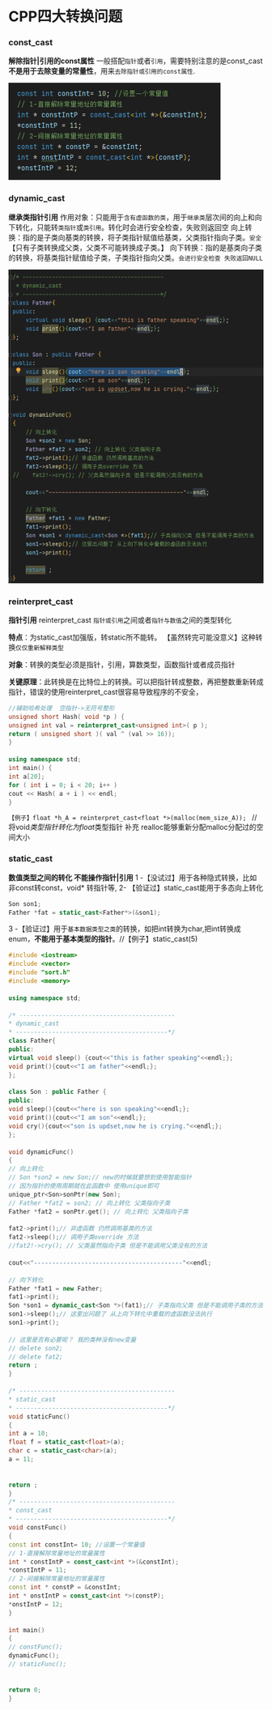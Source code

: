 # CPP四大转换问题
### const_cast 
**解除指针|引用的const属性**
一般搭配`指针`或者`引用`，需要特别注意的是const_cast**不是用于去除变量的常量性**，用来`去除指针或引用的const属性`.

![const_cast](/image/const_cast.png)

### dynamic_cast 
**继承类指针引用**
作用对象：只能用于`含有虚函数的类`，用于`继承类`层次间的向上和向下转化，只能转`类指针`或`类引用`。转化时会进行安全检查，失败则返回空
向上转换：指的是子类向基类的转换，将子类指针赋值给基类，父类指针指向子类。`安全` 【只有子类转换成父类，父类不可能转换成子类。】
向下转换：指的是基类向子类的转换，将基类指针赋值给子类，子类指针指向父类。`会进行安全检查 失败返回NULL`

![dynamic_cast](/image/dynamic_cast.png)


### reinterpret_cast 
**指针引用**
reinterpret_cast  `指针或引用`之间或者`指针与数值`之间的类型转化

**特点**：为static_cast加强版，转static所不能转。 【虽然转完可能没意义】这种转换`仅仅重新解释类型`

**对象**：转换的类型必须是指针，引用，算数类型，函数指针或者成员指针

**关键原理**：此转换是在比特位上的转换。可以把指针转成整数，再把整数重新转成指针，错误的使用reinterpret_cast很容易导致程序的不安全，

```c++
//辅助哈希处理  空指针->无符号整形
unsigned short Hash( void *p ) {
unsigned int val = reinterpret_cast<unsigned int>( p );
return ( unsigned short )( val ^ (val >> 16));
}

using namespace std;
int main() {
int a[20];
for ( int i = 0; i < 20; i++ )
cout << Hash( a + i ) << endl;
}
```

`【例子】float *h_A = reinterpret_cast<float *>(malloc(mem_size_A)); `
// 将void*类型指针转化为float*类型指针  补充  realloc能够重新分配malloc分配过的空间大小

### static_cast 
**数值类型之间的转化 不能操作指针|引用**
1 -【没试过】用于各种隐式转换，比如非const转const，void* 转指针等,
2- 【验证过】static_cast能用于多态向上转化
```cpp
Son son1; 
Father *fat = static_cast<Father*>(&son1);
```
3 -【验证过】用于`基本数据类型之类`的转换，如把int转换为char,把int转换成enum，**不能用于基本类型的指针**。//【例子】static_cast<double>(5)
```c++
#include <iostream>
#include <vector>
#include "sort.h"
#include <memory>

using namespace std;

/* -------------------------------------------
* dynamic_cast
* ------------------------------------------*/
class Father{
public:
virtual void sleep() {cout<<"this is father speaking"<<endl;};
void print(){cout<<"I am father"<<endl;};
};

class Son : public Father {
public:
void sleep(){cout<<"here is son speaking"<<endl;};
void print(){cout<<"I am son"<<endl;};
void cry(){cout<<"son is updset,now he is crying."<<endl;};
};

void dynamicFunc()
{
// 向上转化
// Son *son2 = new Son;// new的时候就要想到使用智能指针
// 因为指针的使用周期就在此函数中 使用unique即可
unique_ptr<Son>sonPtr(new Son);
// Father *fat2 = son2; // 向上转化 父类指向子类
Father *fat2 = sonPtr.get(); // 向上转化 父类指向子类

fat2->print();// 非虚函数 仍然调用基类的方法
fat2->sleep();// 调用子类override 方法
//fat2!->cry(); // 父类虽然指向子类 但是不能调用父类没有的方法

cout<<"-----------------------------------------"<<endl;

// 向下转化
Father *fat1 = new Father;
fat1->print();
Son *son1 = dynamic_cast<Son *>(fat1);// 子类指向父类 但是不能调用子类的方法
son1->sleep();// 这里出问题了 从上向下转化中重载的虚函数没法执行
son1->print();

// 这里是否有必要呢？ 我的类种没有new变量
// delete son2;
// delete fat2;
return ;
}

/* -------------------------------------------
* static_cast
* ------------------------------------------*/
void staticFunc()
{
int a = 10;
float f = static_cast<float>(a);
char c = static_cast<char>(a);
a = 11;


return ;
}
/* -------------------------------------------
* const_cast
* ------------------------------------------*/
void constFunc()
{
const int constInt= 10; //设置一个常量值
// 1-直接解除常量地址的常量属性
int * constIntP = const_cast<int *>(&constInt);
*constIntP = 11;
// 2-间接解除常量地址的常量属性
const int * constP = &constInt;
int * onstIntP = const_cast<int *>(constP);
*onstIntP = 12;
}

int main()
{
// constFunc();
dynamicFunc();
// staticFunc();


return 0;
}


```

